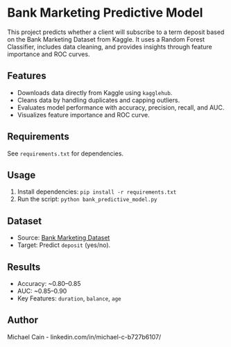 # Bank Marketing Predictive Model

This project predicts whether a client will subscribe to a term deposit based on the Bank Marketing Dataset from Kaggle. It uses a Random Forest Classifier, includes data cleaning, and provides insights through feature importance and ROC curves.

## Features
- Downloads data directly from Kaggle using `kagglehub`.
- Cleans data by handling duplicates and capping outliers.
- Evaluates model performance with accuracy, precision, recall, and AUC.
- Visualizes feature importance and ROC curve.

## Requirements
See `requirements.txt` for dependencies.

## Usage
1. Install dependencies: `pip install -r requirements.txt`
2. Run the script: `python bank_predictive_model.py`

## Dataset
- Source: [Bank Marketing Dataset](https://www.kaggle.com/datasets/janiobachmann/bank-marketing-dataset)
- Target: Predict `deposit` (yes/no).

## Results
- Accuracy: ~0.80–0.85
- AUC: ~0.85–0.90
- Key Features: `duration`, `balance`, `age`

## Author
Michael Cain - linkedin.com/in/michael-c-b727b6107/
